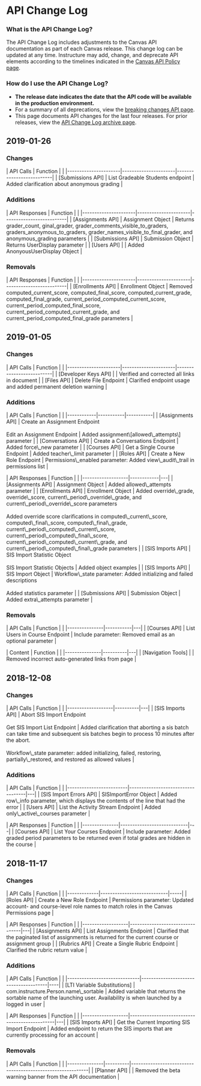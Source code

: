 # API Change Log

### What is the API Change Log?
The API Change Log includes adjustments to the Canvas API documentation as part of each Canvas release. This change log can be updated at any time. Instructure may add, change, and deprecate API elements according to the timelines indicated in the [Canvas API Policy page](https://www.canvaslms.com/policies/api-policy).

### How do I use the API Change Log?
- **The release date indicates the date that the API code will be available in the production environment.**
- For a summary of all deprecations, view the [breaking changes API page](file.breaking.html).
- This page documents API changes for the last four releases. For prior releases, view the [API Change Log archive page](file.changelog_archive.html).

## 2019-01-26

### Changes
<div class="changelog"></div>
| API Calls | Function |      |
|----------------------|----------------------|--------------------------|
| [Submissions API]  |  List Gradeable Students endpoint | Added clarification about anonymous grading |

[Submissions API]: submissions.html

### Additions
<div class="changelog"></div>
| API Responses | Function |      |
|----------------------|----------------------|--------------------------|
| [Assignments API] | Assignment Object | Returns grader_count, ginal_grader, grader_comments_visible_to_graders, graders_anonymous_to_graders, grader_names_visible_to_final_grader, and anonymous_grading parameters |
| [Submissions API] | Submission Object | Returns UserDisplay parameter |
| [Users API] |      | Added AnonyousUserDisplay Object |

[Assignments API]: assignments.html
[Submissions API]: submissions.html
[Users API]: users.html

### Removals
<div class="changelog"></div>
| API Responses | Function |      |
|----------------------|----------------------|--------------------------|
| [Enrollments API] | Enrollment Object | Removed computed_current_score, computed_final_score, computed_current_grade, computed_final_grade, current_period_computed_current_score, current_period_computed_final_score, current_period_computed_current_grade, and current_period_computed_final_grade parameters |

[Enrollments API]: enrollments.html

## 2019-01-05

### Changes
<div class="changelog"></div>
| API Calls            | Function             |                          |
|----------------------|----------------------|--------------------------|
| [Developer Keys API] |                      | Verified and corrected all links in document               |
| [Files API]          | Delete File Endpoint | Clarified endpoint usage and added permanent deletion warning |

  [Developer Keys API]: file.developer_keys.html
  [Files API]: files.html

### Additions
<div class="changelog"></div>
| API Calls  | Function  |           |
|------------|-----------|-----------|
| [Assignments API]   | Create an Assignment Endpoint<br><br>Edit an Assignment Endpoint  | Added assignment\[allowed\_attempts\] parameter |
| [Conversations API] | Create a Conversations Endpoint | Added force\_new parameter |
| [Courses API]       | Get a Single Course Endpoint    | Added teacher\_limit parameter                                               |
| [Roles API]         | Create a New Role Endpoint      | Permissions\_enabled parameter: Added view\_audit\_trail in permissions list |

  [Assignments API]: assignments.html
  [Conversations API]: conversations.html
  [Courses API]: courses.html
  [Roles API]: roles.html

<p></p>
<div class="changelog"></div>
| API Responses     | Function   |   |
|-------------------|------------|---|
| [Assignments API] | Assignment Object  | Added allowed\_attempts parameter |
| [Enrollments API] | Enrollment Object  | Added override\_grade, override\_score, current\_period\_override\_grade, and current\_period\_override\_score parameters<br><br>Added override score clarifications in computed\_current\_score, computed\_final\_score, computed\_final\_grade, current\_period\_computed\_current\_score, current\_period\_computed\_final\_score, current\_period\_computed\_current\_grade, and current\_period\_computed\_final\_grade parameters |
| [SIS Imports API] | SIS Import Statistic Object <br><br>SIS Import Statistic Objects | Added object examples |
| [SIS Imports API] | SIS Import Object  | Workflow\_state parameter: Added initializing and failed descriptions <br><br>Added statistics parameter                           |
| [Submissions API] | Submission Object  | Added extra\_attempts parameter  |

  [Assignments API]: assignments.html
  [Enrollments API]: enrollments.html
  [SIS Imports API]: sis_imports.html
  [Submissions API]: submissions.html


### Removals
<div class="changelog"></div>
| API Calls     | Function  |   |
|---------------|-----------|---|
| [Courses API] | List Users in Course Endpoint | Include parameter: Removed email as an optional parameter |

  [Courses API]: courses.html

<p></p>
<div class="changelog"></div>
| Content       | Function |   |
|---------------|----------|---|
| [Navigation Tools] |     | Removed incorrect auto-generated links from page |

  [Navigation Tools]: file.navigation_tools.html

## 2018-12-08

### Changes
<div class="changelog"></div>
| API Calls         | Function |   |
|-------------------|----------|---|
| [SIS Imports API] | Abort SIS Import Endpoint<br><br> Get SIS Import List Endpoint | Added clarification that aborting a sis batch can take time and subsequent sis batches begin to process 10 minutes after the abort.<br><br> Workflow\_state parameter: added initializing, failed, restoring, partially\_restored, and restored as allowed values |

  [SIS Imports API]: sis_imports.html

### Additions
<div class="changelog"></div>
| API Calls               | Function                          |   |
|-------------------------|-----------------------------------|---|
| [SIS Import Errors API] | SISImportError Object             | Added row\_info parameter, which displays the contents of the line that had the error |
| [Users API]             | List the Activity Stream Endpoint | Added only\_active\_courses parameter |

  [SIS Import Errors API]: sis_import_errors.html
  [Users API]: users.html

<p></p>
<div class="changelog"></div>
| API Responses | Function                   |   |
|---------------|----------------------------|---|
| [Courses API] | List Your Courses Endpoint | Include parameter: Added graded period parameters to be returned even if total grades are hidden in the course |

  [Courses API]: courses.html
<p></p>

## 2018-11-17

### Changes
<div class="changelog"></div>
| API Calls   | Function                   |     |
|-------------|----------------------------|-----|
| [Roles API] | Create a New Role Endpoint | Permissions parameter: Updated account- and course-level role names to match roles in the Canvas Permissions page |

  [Roles API]: roles.html

<p></p>
<div class="changelog"></div>
| API Responses     | Function                        |   |
|-------------------|---------------------------------|---|
| [Assignments API] | List Assignments Endpoint       | Clarified that the paginated list of assignments is returned for the current course or assignment group |
| [Rubrics API]     | Create a Single Rubric Endpoint | Clarified the rubric return value |

  [Assignments API]: assignments.html
  [Rubrics API]: rubrics.html

### Additions
<div class="changelog"></div>
| API Calls                    | Function                              |    |
|------------------------------|---------------------------------------|----|
| [LTI Variable Substitutions] | com.instructure.Person.name\_sortable | Added variable that returns the sortable name of the launching user. Availability is when launched by a logged in user |

  [LTI Variable Substitutions]: file.tools_variable_substitutions.html

<p></p>
<div class="changelog"></div>
| API Responses     | Function                                      |   |
|-------------------|-----------------------------------------------|---|
| [SIS Imports API] | Get the Current Importing SIS Import Endpoint | Added endpoint to return the SIS imports that are currently processing for an account |

  [SIS Imports API]: sis_imports.html

### Removals
<div class="changelog"></div>
| API Calls     | Function |                                                            |
|---------------|----------|------------------------------------------------------------|
| [Planner API] |          | Removed the beta warning banner from the API documentation |

  [Planner API]: planner.html
